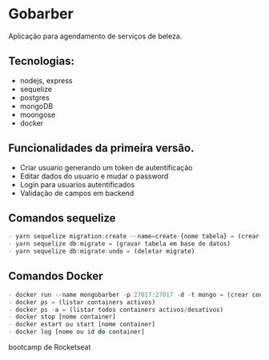 # Gobarber
Aplicação para agendamento de serviços de beleza.

## Tecnologias:
- nodejs, express
- sequelize
- postgres
- mongoDB
- moongose
- docker

## Funcionalidades da primeira versão.
- Criar usuario generando um token de autentificação
- Editar dados do usuario e mudar o password
- Login para usuarios autentificados
- Validação de campos em backend

## Comandos sequelize
```javascript
- yarn sequelize migration:create --name=create-{nome tabela} = (crear migration)
- yarn sequelize db:migrate = (gravar tabela em base de datos)
- yarn sequelize db:migrate:undo = (deletar migrate)
```

## Comandos Docker
```javascript
- docker run --name mongobarber -p 27017:27017 -d -t mongo = (crear container com imagen de mogoDB)
- docker ps = (listar containers activos)
- docker ps -a = (listar todos containers activos/desativos)
- docker stop [nome container]
- docker estart ou start [nome container]
- docker log [nome ou id do container]
```

bootcamp de Rocketseat
